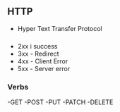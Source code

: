 ## HTTP

- Hyper Text Transfer Protocol

###

- 2xx i success
- 3xx - Redirect
- 4xx - Client Error
- 5xx  - Server error

### Verbs

-GET
-POST
-PUT
-PATCH
-DELETE

